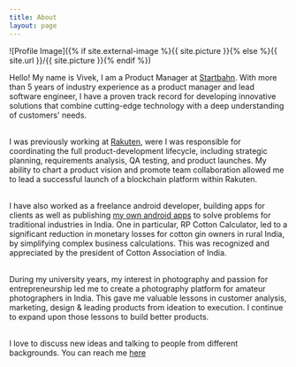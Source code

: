 ```yaml
---
title: About
layout: page
---
```

![Profile Image]({% if site.external-image %}{{ site.picture }}{% else %}{{ site.url }}/{{ site.picture }}{% endif %})


<p>Hello! My name is Vivek, I am a Product Manager at <a href="https://startbahn.jp/en/" target="_blank">Startbahn</a>. With more than 5 years of industry experience as a product manager and lead software engineer, I have a proven track record for developing innovative solutions that combine cutting-edge technology with a deep understanding of customers' needs.<br><br>

I was previously working at <a href="https://global.rakuten.com/corp/about/" target="_blank">Rakuten</a>, were I was responsible for coordinating the full product-development lifecycle, including strategic planning, requirements analysis, QA testing, and product launches. My ability to chart a product vision and promote team collaboration allowed me to lead a successful launch of a blockchain platform within Rakuten.<br><br>

I have also worked as a freelance android developer, building apps for clients as well as publishing <a href="https://play.google.com/store/apps/developer?id=Truecent+Technology" target="_blank"> my own android apps</a> to solve problems for traditional industries in India. One in particular, RP Cotton Calculator, led to a significant reduction in monetary losses for cotton gin owners in rural India, by simplifying complex business calculations. This was recognized and appreciated by the president of Cotton Association of India.<br><br>

During my university years, my interest in photography and passion for entrepreneurship led me to create a photography platform for amateur photographers in India. This gave me valuable lessons in customer analysis, marketing, design & leading products from ideation to execution. I continue to expand upon those lessons to build better products.<br><br>

I love to discuss new ideas and talking to people from different backgrounds.
You can reach me <a href="https://www.linkedin.com/in/vivekvikani/" target="_blank"> here </a>
</p>
<!--
<h2>WORK EXPERIENCE</h2>

<ul class="skill-list">
	<li><b>Senior Software Engineer</b>, &nbsp; <a href="https://global.rakuten.com/corp/about/" target="_blank">Rakuten</a> (Apr’ 2018 - Now)
	<br> Conceptualizing and Building horizontal products spanning multiple Fintech services using technologies like Blockchain. </li><br>
<ul>
	<li>Led feasibility testing of various Blockchain frameworks using POCs and analyzed various use cases for Fintech services</li>
	<li>Worked with the senior leadership to chart a vision for and develop a resilient blockchain based platform to gather user's transaction information from various Fintech services</li>
	<li>Determined the priorities of various stakeholders to generate formal system requirements and detailed project schedule</li>
	<li>Spearheaded  the design and development of the Blockchain network using Hyperledger Fabric framework, and deployed on Baremetal servers using Docker and Docker Swarm</li>
	<li>Managed project tasks using JIRA, responded to issues and changes, and presented a weekly progress report to the senior management</li>
	<li>Mentored and Guided 2 members to design and develop features</li>
	<li>Conducted thorough testing to improve the quality, resilience and performance using tools like Jmeter</li>
	<li>Oversaw deployment to production using Docker Swarm and Jenkins</li>
</ul><br>
-->
